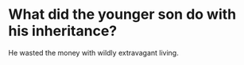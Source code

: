 # What did the younger son do with his inheritance?

He wasted the money with wildly extravagant living.
